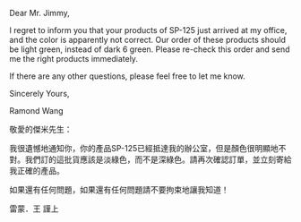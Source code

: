 Dear Mr. Jimmy,

I regret to inform you that your products of SP-125 just arrived at my
office, and the color is apparently not correct. Our order of these
products should be light green, instead of dark 6 green. Please re-check
this order and send me the right products immediately.

If there are any other questions, please feel free to let me know.

Sincerely Yours,

Ramond Wang

敬愛的傑米先生：

我很遺憾地通知你，你的產品SP-125已經抵達我的辦公室，但是顏色很明顯地不對。我們訂的這批貨應該是淡綠色，而不是深綠色。請再次確認訂單，並立刻寄給我正確的產品。

如果還有任何問題，如果還有任何問題請不要拘束地讓我知道！

雷蒙．王 謹上

